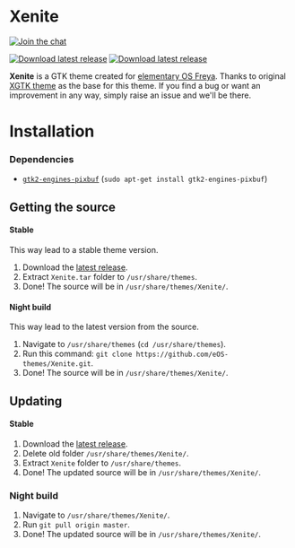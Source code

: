 # Xenite
[![Join the chat](https://badges.gitter.im/Join%20Chat.svg)](https://gitter.im/eOS-themes/Xenite)

[![Download latest release](https://img.shields.io/github/downloads/atom/atom/latest/total.svg)](https://github.com/eOS-themes/Xenite/releases/download/0.1/Xenite.tar)
[![Download latest release](https://img.shields.io/github/release/qubyte/rubidium.svg)](https://github.com/eOS-themes/Xenite/releases)

**Xenite** is a GTK theme created for [elementary OS Freya](http://elementary.io). Thanks to original [XGTK theme](http://kxmylo.deviantart.com/art/Xgtk-theme-gtk-3-14-3-12-465195148) as the base for this theme.
If you find a bug or want an improvement in any way, simply raise an issue and we'll be there.

# Installation
### Dependencies
* [`gtk2-engines-pixbuf`](http://packages.ubuntu.com/precise/gtk2-engines-pixbuf) (`sudo apt-get install gtk2-engines-pixbuf`)

## Getting the source
#### Stable
This way lead to a stable theme version.
  1. Download the [latest release](https://github.com/eOS-themes/Xenite/releases).
  2. Extract `Xenite.tar` folder to `/usr/share/themes`.
  3. Done! The source will be in `/usr/share/themes/Xenite/`.

#### Night build 
This way lead to the latest version from the source.
  1. Navigate to `/usr/share/themes` (`cd /usr/share/themes`).
  2. Run this command: `git clone https://github.com/eOS-themes/Xenite.git`.
  3. Done! The source will be in `/usr/share/themes/Xenite/`.

## Updating
#### Stable
  1. Download the [latest release](https://github.com/eOS-themes/Xenite/releases).
  2. Delete old folder `/usr/share/themes/Xenite/`.
  2. Extract `Xenite` folder to `/usr/share/themes`.
  3. Done! The updated source will be in `/usr/share/themes/Xenite/`.

### Night build
  1. Navigate to `/usr/share/themes/Xenite/`.
  2. Run `git pull origin master`.
  3. Done! The updated source will be in `/usr/share/themes/Xenite/`.
